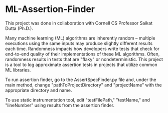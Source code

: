 # ML-Assertion-Finder
This project was done in collaboration with Cornell CS Professor Saikat Dutta (Ph.D.). 

Many machine learning (ML) algorithms are inherently random – multiple executions using the same inputs may produce slightly different 
results each time. Randomness impacts how developers write tests that check for end-to-end quality of their implementations of
these ML algorithms. Often, randomness results in tests that are "flaky" or nondeterministic. This project is a tool to log approximate
 assertion tests in projects that utilize common ML libraries.

To run assertion finder, go to the AssertSpecFinder.py file and, under the main method, change "pathToProjectDirectory" and "projectName" with the appropriate directory and name.

To use static instrumentation tool, edit "testFilePath," "testName," and "lineNumber" using results from the assertion finder. 